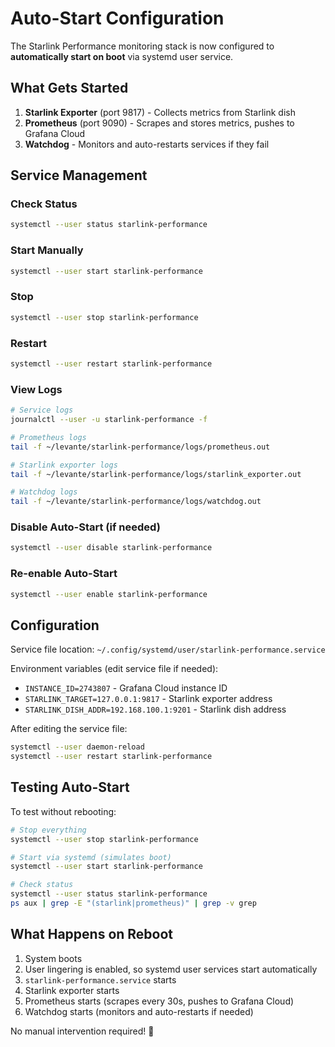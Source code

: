 # Auto-Start Configuration

The Starlink Performance monitoring stack is now configured to **automatically start on boot** via systemd user service.

## What Gets Started

1. **Starlink Exporter** (port 9817) - Collects metrics from Starlink dish
2. **Prometheus** (port 9090) - Scrapes and stores metrics, pushes to Grafana Cloud
3. **Watchdog** - Monitors and auto-restarts services if they fail

## Service Management

### Check Status
```bash
systemctl --user status starlink-performance
```

### Start Manually
```bash
systemctl --user start starlink-performance
```

### Stop
```bash
systemctl --user stop starlink-performance
```

### Restart
```bash
systemctl --user restart starlink-performance
```

### View Logs
```bash
# Service logs
journalctl --user -u starlink-performance -f

# Prometheus logs
tail -f ~/levante/starlink-performance/logs/prometheus.out

# Starlink exporter logs
tail -f ~/levante/starlink-performance/logs/starlink_exporter.out

# Watchdog logs
tail -f ~/levante/starlink-performance/logs/watchdog.out
```

### Disable Auto-Start (if needed)
```bash
systemctl --user disable starlink-performance
```

### Re-enable Auto-Start
```bash
systemctl --user enable starlink-performance
```

## Configuration

Service file location: `~/.config/systemd/user/starlink-performance.service`

Environment variables (edit service file if needed):
- `INSTANCE_ID=2743807` - Grafana Cloud instance ID
- `STARLINK_TARGET=127.0.0.1:9817` - Starlink exporter address
- `STARLINK_DISH_ADDR=192.168.100.1:9201` - Starlink dish address

After editing the service file:
```bash
systemctl --user daemon-reload
systemctl --user restart starlink-performance
```

## Testing Auto-Start

To test without rebooting:
```bash
# Stop everything
systemctl --user stop starlink-performance

# Start via systemd (simulates boot)
systemctl --user start starlink-performance

# Check status
systemctl --user status starlink-performance
ps aux | grep -E "(starlink|prometheus)" | grep -v grep
```

## What Happens on Reboot

1. System boots
2. User lingering is enabled, so systemd user services start automatically
3. `starlink-performance.service` starts
4. Starlink exporter starts
5. Prometheus starts (scrapes every 30s, pushes to Grafana Cloud)
6. Watchdog starts (monitors and auto-restarts if needed)

No manual intervention required! 🎉
